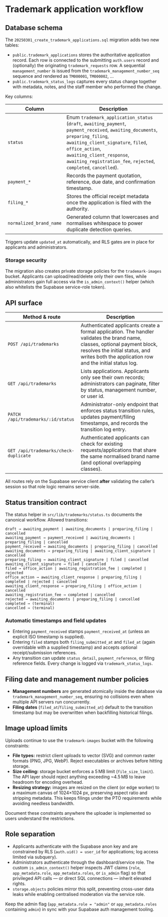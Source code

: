 # Trademark application workflow

## Database schema

The `20250301_create_trademark_applications.sql` migration adds two new tables:

- `public.trademark_applications` stores the authoritative application record. Each row is connected to the submitting `auth.users` record and (optionally) the originating `trademark_requests` row. A sequential `management_number` is issued from the `trademark_management_number_seq` sequence and rendered as `TM000001`, `TM000002`, …
- `public.trademark_status_logs` captures every status change together with metadata, notes, and the staff member who performed the change.

Key columns:

| Column | Description |
| --- | --- |
| `status` | Enum `trademark_application_status` (`draft`, `awaiting_payment`, `payment_received`, `awaiting_documents`, `preparing_filing`, `awaiting_client_signature`, `filed`, `office_action`, `awaiting_client_response`, `awaiting_registration_fee`, `rejected`, `completed`, `cancelled`). |
| `payment_*` | Records the payment quotation, reference, due date, and confirmation timestamp. |
| `filing_*` | Stores the official receipt metadata once the application is filed with the authority. |
| `normalized_brand_name` | Generated column that lowercases and normalises whitespace to power duplicate detection queries. |

Triggers update `updated_at` automatically, and RLS gates are in place for applicants and administrators.

### Storage security

The migration also creates private storage policies for the `trademark-images` bucket. Applicants can upload/read/delete only their own files, while administrators gain full access via the `is_admin_context()` helper (which also whitelists the Supabase service-role token).

## API surface

| Method & route | Description |
| --- | --- |
| `POST /api/trademarks` | Authenticated applicants create a formal application. The handler validates the brand name, classes, optional payment block, resolves the initial status, and writes both the application row and the initial status log. |
| `GET /api/trademarks` | Lists applications. Applicants only see their own records; administrators can paginate, filter by status, management number, or user id. |
| `PATCH /api/trademarks/:id/status` | Administrator-only endpoint that enforces status transition rules, updates payment/filing timestamps, and records the transition log entry. |
| `GET /api/trademarks/check-duplicate` | Authenticated applicants can check for existing requests/applications that share the same normalised brand name (and optional overlapping classes). |

All routes rely on the Supabase service client **after** validating the caller’s session so that role logic remains server-side.

## Status transition contract

The status helper in `src/lib/trademarks/status.ts` documents the canonical workflow. Allowed transitions:

```
draft → awaiting_payment | awaiting_documents | preparing_filing | cancelled
awaiting_payment → payment_received | awaiting_documents | preparing_filing | cancelled
payment_received → awaiting_documents | preparing_filing | cancelled
awaiting_documents → preparing_filing | awaiting_client_signature | cancelled
preparing_filing → awaiting_client_signature | filed | cancelled
awaiting_client_signature → filed | cancelled
filed → office_action | awaiting_registration_fee | completed | rejected
office_action → awaiting_client_response | preparing_filing | completed | rejected | cancelled
awaiting_client_response → preparing_filing | office_action | cancelled
awaiting_registration_fee → completed | cancelled
rejected → awaiting_documents | preparing_filing | cancelled
completed → (terminal)
cancelled → (terminal)
```

### Automatic timestamps and field updates

- Entering `payment_received` stamps `payment_received_at` (unless an explicit ISO timestamp is supplied).
- Entering `filed` stamps both `filing_submitted_at` and `filed_at` (again overridable with a supplied timestamp) and accepts optional receipt/submission references.
- Any transition can update `status_detail`, `payment_reference`, or filing reference fields. Every change is logged via `trademark_status_logs`.

## Filing date and management number policies

- **Management numbers** are generated atomically inside the database via `trademark_management_number_seq`, ensuring no collisions even when multiple API servers run concurrently.
- **Filing dates** (`filed_at`/`filing_submitted_at`) default to the transition timestamp but may be overwritten when backfilling historical filings.

## Image upload limits

Uploads continue to use the `trademark-images` bucket with the following constraints:

- **File types:** restrict client uploads to vector (SVG) and common raster formats (PNG, JPG, WebP). Reject executables or archives before hitting storage.
- **Size ceiling:** storage bucket enforces a 5 MB limit (`file_size_limit`). The API layer should reject anything exceeding ~4.5 MB to leave headroom for encoding overhead.
- **Resizing strategy:** images are resized on the client (or edge worker) to a maximum canvas of 1024×1024 px, preserving aspect ratio and stripping metadata. This keeps filings under the PTO requirements while avoiding needless bandwidth.

Document these constraints anywhere the uploader is implemented so users understand the restrictions.

## Role separation

- Applicants authenticate with the Supabase anon key and are constrained by RLS (`auth.uid() = user_id` for applications; log access limited via subquery).
- Administrators authenticate through the dashboard/service role. The custom `is_admin_context()` helper inspects JWT claims (`role`, `app_metadata.role`, `app_metadata.roles`, or `is_admin` flag) so that privileged API calls — or direct SQL connections — inherit elevated rights.
- `storage.objects` policies mirror this split, preventing cross-user data leaks while enabling centralised moderation via the service role.

Keep the admin flag (`app_metadata.role = "admin"` or `app_metadata.roles` containing `admin`) in sync with your Supabase auth management tooling.
